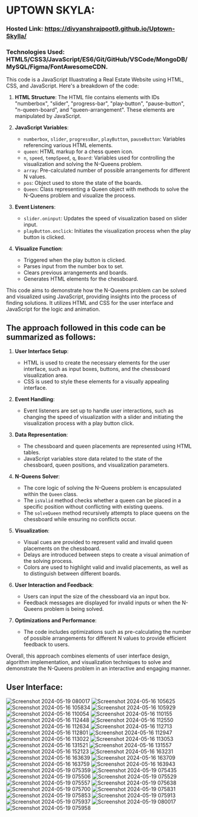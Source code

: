 # UPTOWN SKYLA:
### Hosted Link: https://divyanshrajpoot9.github.io/Uptown-Skylla/
### Technologies Used: HTML5/CSS3/JavaScript/ES6/Git/GitHub/VSCode/MongoDB/MySQL/Figma/FontAwesomeCDN.
This code is a JavaScript Illuastrating a Real Estate Website using HTML, CSS, and JavaScript. 
Here's a breakdown of the code:
1. **HTML Structure**: The HTML file contains elements with IDs "numberbox", "slider", "progress-bar", "play-button", "pause-button", "n-queen-board", and "queen-arrangement". These elements are manipulated by JavaScript.

2. **JavaScript Variables**:
   - `numberbox`, `slider`, `progressBar`, `playButton`, `pauseButton`: Variables referencing various HTML elements.
   - `queen`: HTML markup for a chess queen icon.
   - `n`, `speed`, `tempSpeed`, `q`, `Board`: Variables used for controlling the visualization and solving the N-Queens problem.
   - `array`: Pre-calculated number of possible arrangements for different N values.
   - `pos`: Object used to store the state of the boards.
   - `Queen`: Class representing a Queen object with methods to solve the N-Queens problem and visualize the process.

3. **Event Listeners**:
   - `slider.oninput`: Updates the speed of visualization based on slider input.
   - `playButton.onclick`: Initiates the visualization process when the play button is clicked.

5. **Visualize Function**:
   - Triggered when the play button is clicked.
   - Parses input from the number box to set.
   - Clears previous arrangements and boards.
   - Generates HTML elements for the chessboard.
   

This code aims to demonstrate how the N-Queens problem can be solved and visualized using JavaScript, providing insights into the process of finding solutions. It utilizes HTML and CSS for the user interface and JavaScript for the logic and animation.
## The approach followed in this code can be summarized as follows:

1. **User Interface Setup**:
   - HTML is used to create the necessary elements for the user interface, such as input boxes, buttons, and the chessboard visualization area.
   - CSS is used to style these elements for a visually appealing interface.

2. **Event Handling**:
   - Event listeners are set up to handle user interactions, such as changing the speed of visualization with a slider and initiating the visualization process with a play button click.

3. **Data Representation**:
   - The chessboard and queen placements are represented using HTML tables.
   - JavaScript variables store data related to the state of the chessboard, queen positions, and visualization parameters.

4. **N-Queens Solver**:
   - The core logic of solving the N-Queens problem is encapsulated within the `Queen` class.
   - The `isValid` method checks whether a queen can be placed in a specific position without conflicting with existing queens.
   - The `solveQueen` method recursively attempts to place queens on the chessboard while ensuring no conflicts occur.

5. **Visualization**:
   - Visual cues are provided to represent valid and invalid queen placements on the chessboard.
   - Delays are introduced between steps to create a visual animation of the solving process.
   - Colors are used to highlight valid and invalid placements, as well as to distinguish between different boards.

6. **User Interaction and Feedback**:
   - Users can input the size of the chessboard via an input box.
   - Feedback messages are displayed for invalid inputs or when the N-Queens problem is being solved.

7. **Optimizations and Performance**:
   - The code includes optimizations such as pre-calculating the number of possible arrangements for different N values to provide efficient feedback to users.

Overall, this approach combines elements of user interface design, algorithm implementation, and visualization techniques to solve and demonstrate the N-Queens problem in an interactive and engaging manner.

  ## User Interface:
![Screenshot 2024-05-19 080017](https://github.com/divyanshrajpoot9/Uptown-Skylla/assets/114856467/eeaf1af3-a69a-47c5-893a-d83b68e3d86b)
![Screenshot 2024-05-16 105625](https://github.com/divyanshrajpoot9/Uptown-Skylla/assets/114856467/17aa140f-932c-4710-aa6f-4bf23f7d5435)
![Screenshot 2024-05-16 105834](https://github.com/divyanshrajpoot9/Uptown-Skylla/assets/114856467/02884cc3-44c3-483a-a2fa-e22647041494)
![Screenshot 2024-05-16 105929](https://github.com/divyanshrajpoot9/Uptown-Skylla/assets/114856467/2caeff61-2429-4dee-9f12-dc1effdfc8f9)
![Screenshot 2024-05-16 110054](https://github.com/divyanshrajpoot9/Uptown-Skylla/assets/114856467/0320125b-1b5c-4a18-af12-d88911508ee5)
![Screenshot 2024-05-16 110155](https://github.com/divyanshrajpoot9/Uptown-Skylla/assets/114856467/5dd56300-ca8f-4a88-8154-539b4f1d6e5e)
![Screenshot 2024-05-16 112448](https://github.com/divyanshrajpoot9/Uptown-Skylla/assets/114856467/563f5424-b192-41a0-aa94-51b238514bf0)
![Screenshot 2024-05-16 112550](https://github.com/divyanshrajpoot9/Uptown-Skylla/assets/114856467/2c3fce85-d3b3-438c-b719-1c0e58984b08)
![Screenshot 2024-05-16 112634](https://github.com/divyanshrajpoot9/Uptown-Skylla/assets/114856467/6ab3d176-8307-4a42-8d46-c91788342843)
![Screenshot 2024-05-16 112713](https://github.com/divyanshrajpoot9/Uptown-Skylla/assets/114856467/be383c8c-fc61-4dba-9696-f27b3db05b59)
![Screenshot 2024-05-16 112801](https://github.com/divyanshrajpoot9/Uptown-Skylla/assets/114856467/84c56be8-9e4c-4cb9-9834-ad7c0dde8c6e)
![Screenshot 2024-05-16 112947](https://github.com/divyanshrajpoot9/Uptown-Skylla/assets/114856467/10139f2f-707d-43d4-a6ad-e41f887b2787)
![Screenshot 2024-05-16 113022](https://github.com/divyanshrajpoot9/Uptown-Skylla/assets/114856467/a206c383-8119-4309-b4c4-b5354bcb9ef5)
![Screenshot 2024-05-16 113053](https://github.com/divyanshrajpoot9/Uptown-Skylla/assets/114856467/d2c11fe9-a3d2-40a6-92c3-9b5311a96ce3)
![Screenshot 2024-05-16 131521](https://github.com/divyanshrajpoot9/Uptown-Skylla/assets/114856467/8a6f25d6-daf5-4f17-a4c4-a2fce73d8819)
![Screenshot 2024-05-16 131557](https://github.com/divyanshrajpoot9/Uptown-Skylla/assets/114856467/b474c9ec-c93d-4c51-84d6-5ebae200331c)
![Screenshot 2024-05-16 152123](https://github.com/divyanshrajpoot9/Uptown-Skylla/assets/114856467/c1483b31-06f3-4e99-a584-68d11e513f6d)
![Screenshot 2024-05-16 163231](https://github.com/divyanshrajpoot9/Uptown-Skylla/assets/114856467/875277b0-544a-4905-81ad-d455a6589ab1)
![Screenshot 2024-05-16 163639](https://github.com/divyanshrajpoot9/Uptown-Skylla/assets/114856467/250cb3ba-541d-4763-a9a0-b4d8b2ff13ed)
![Screenshot 2024-05-16 163709](https://github.com/divyanshrajpoot9/Uptown-Skylla/assets/114856467/fbe16060-f390-4c17-bc6b-14e5fd64aee2)
![Screenshot 2024-05-16 163759](https://github.com/divyanshrajpoot9/Uptown-Skylla/assets/114856467/c3f44ca0-01fd-4282-82be-fb2023d54424)
![Screenshot 2024-05-16 163943](https://github.com/divyanshrajpoot9/Uptown-Skylla/assets/114856467/64287f27-8859-4884-af1f-02f1dba3704c)
![Screenshot 2024-05-19 075359](https://github.com/divyanshrajpoot9/Uptown-Skylla/assets/114856467/c6470607-733f-4d88-8238-7021a2f3f211)
![Screenshot 2024-05-19 075435](https://github.com/divyanshrajpoot9/Uptown-Skylla/assets/114856467/c3828a1d-22df-4c30-a09f-2604b9269bdd)
![Screenshot 2024-05-19 075506](https://github.com/divyanshrajpoot9/Uptown-Skylla/assets/114856467/2277af1a-93e3-4731-9db7-bb9c89f32ef1)
![Screenshot 2024-05-19 075529](https://github.com/divyanshrajpoot9/Uptown-Skylla/assets/114856467/51f8a6b4-fa75-4029-b423-64e9aa67ef70)
![Screenshot 2024-05-19 075557](https://github.com/divyanshrajpoot9/Uptown-Skylla/assets/114856467/274976c1-8549-4d95-a231-d9ff90070735)
![Screenshot 2024-05-19 075638](https://github.com/divyanshrajpoot9/Uptown-Skylla/assets/114856467/170d71bb-16ca-4b1f-a776-fba1c6cab096)
![Screenshot 2024-05-19 075700](https://github.com/divyanshrajpoot9/Uptown-Skylla/assets/114856467/f0b36757-ba8d-4baa-b6f1-8831141d174f)
![Screenshot 2024-05-19 075831](https://github.com/divyanshrajpoot9/Uptown-Skylla/assets/114856467/95f9161e-7e2f-4028-8f78-dc138c7670d7)
![Screenshot 2024-05-19 075853](https://github.com/divyanshrajpoot9/Uptown-Skylla/assets/114856467/e5036a49-239a-46cd-8738-4c245087950f)
![Screenshot 2024-05-19 075913](https://github.com/divyanshrajpoot9/Uptown-Skylla/assets/114856467/7ac433fc-a5b4-4f24-9492-9cc747a2149e)
![Screenshot 2024-05-19 075937](https://github.com/divyanshrajpoot9/Uptown-Skylla/assets/114856467/640577ff-615e-4451-a145-7d005bbce991)
![Screenshot 2024-05-19 080017](https://github.com/divyanshrajpoot9/Uptown-Skylla/assets/114856467/3683fd7f-c16d-4fd2-aee2-b73d08b33196)
![Screenshot 2024-05-19 075958](https://github.com/divyanshrajpoot9/Uptown-Skylla/assets/114856467/2264529d-4f99-4138-8f7e-2193418be31f)
